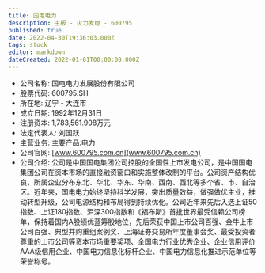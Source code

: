 ```yaml
---
title: 国电电力
description: 主板 - 火力发电 - 600795
published: true
date: 2022-04-30T19:36:03.000Z
tags: stock
editor: markdown
dateCreated: 2022-01-01T00:00:00.000Z
---
```


- 公司名称: 国电电力发展股份有限公司
- 股票代码: 600795.SH
- 所在地: 辽宁 - 大连市
- 成立日期: 1992年12月31日
- 注册资本: 1,783,561.908万元
- 法定代表人: 刘国跃
- 主营业务: 主要产品:电力
- 公司官网: [www.600795.com.cn](www.600795.com.cn)
- 公司介绍: 公司是中国国电集团公司控股的全国性上市发电公司，是中国国电集团公司在资本市场的直接融资窗口和实施整体改制的平台。公司资产结构优良，所属企业分布东北、华北、华东、华南、西南、西北等多个省、市、自治区。近年来，国电电力始终坚持科学发展，突出质量效益，做强做优主业，推动转型升级，公司电源结构和布局得到持续优化。公司近年来先后入选上证50指数、上证180指数、沪深300指数和《福布斯》首批世界最受信赖公司榜单，保持着国内A股绩优蓝筹股地位，先后荣获中国上市公司百强、金牛上市公司百强、典型并购重组案例奖、上海证券交易所年度董事会奖、最受投资者尊重的上市公司等资本市场重要奖项、全国电力行业优秀企业、企业信用评价AAA级信用企业、中国电力信息化标杆企业、中国电力信息化推进示范单位等荣誉称号。


